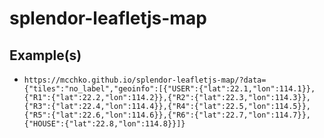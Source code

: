 # splendor-leafletjs-map
## Example(s)
- `https://mcchko.github.io/splendor-leafletjs-map/?data={"tiles":"no_label","geoinfo":[{"USER":{"lat":22.1,"lon":114.1}},{"R1":{"lat":22.2,"lon":114.2}},{"R2":{"lat":22.3,"lon":114.3}},{"R3":{"lat":22.4,"lon":114.4}},{"R4":{"lat":22.5,"lon":114.5}},{"R5":{"lat":22.6,"lon":114.6}},{"R6":{"lat":22.7,"lon":114.7}},{"HOUSE":{"lat":22.8,"lon":114.8}}]}`
